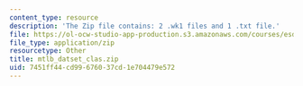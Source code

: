```yaml
---
content_type: resource
description: 'The Zip file contains: 2 .wk1 files and 1 .txt file.'
file: https://ol-ocw-studio-app-production.s3.amazonaws.com/courses/esd-342-advanced-system-architecture-spring-2006/7451ff44cd99676037cd1e704479e572_mtlb_datset_clas.zip
file_type: application/zip
resourcetype: Other
title: mtlb_datset_clas.zip
uid: 7451ff44-cd99-6760-37cd-1e704479e572
---
```


